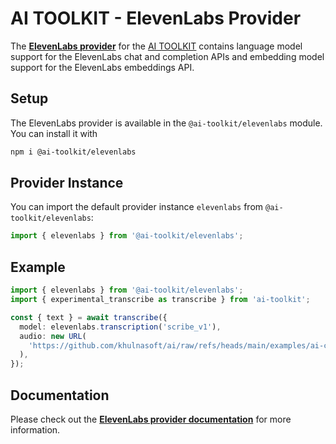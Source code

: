 # AI TOOLKIT - ElevenLabs Provider

The **[ElevenLabs provider](https://sdk.khulnasoft.com/providers/ai-toolkit-providers/elevenlabs)** for the [AI TOOLKIT](https://sdk.khulnasoft.com/docs)
contains language model support for the ElevenLabs chat and completion APIs and embedding model support for the ElevenLabs embeddings API.

## Setup

The ElevenLabs provider is available in the `@ai-toolkit/elevenlabs` module. You can install it with

```bash
npm i @ai-toolkit/elevenlabs
```

## Provider Instance

You can import the default provider instance `elevenlabs` from `@ai-toolkit/elevenlabs`:

```ts
import { elevenlabs } from '@ai-toolkit/elevenlabs';
```

## Example

```ts
import { elevenlabs } from '@ai-toolkit/elevenlabs';
import { experimental_transcribe as transcribe } from 'ai-toolkit';

const { text } = await transcribe({
  model: elevenlabs.transcription('scribe_v1'),
  audio: new URL(
    'https://github.com/khulnasoft/ai/raw/refs/heads/main/examples/ai-core/data/galileo.mp3',
  ),
});
```

## Documentation

Please check out the **[ElevenLabs provider documentation](https://sdk.khulnasoft.com/providers/ai-toolkit-providers/elevenlabs)** for more information.
